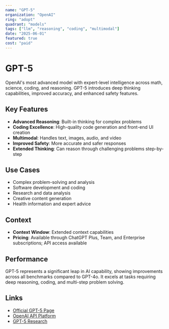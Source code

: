 ```yaml
---
name: "GPT-5"
organization: "OpenAI"
ring: "adopt"
quadrant: "models"
tags: ["llm", "reasoning", "coding", "multimodal"]
date: "2025-06-01"
featured: true
cost: "paid"
---
```


# GPT-5

OpenAI's most advanced model with expert-level intelligence across math, science, coding, and reasoning. GPT-5 introduces deep thinking capabilities, improved accuracy, and enhanced safety features.

## Key Features
- **Advanced Reasoning**: Built-in thinking for complex problems
- **Coding Excellence**: High-quality code generation and front-end UI creation
- **Multimodal**: Handles text, images, audio, and video
- **Improved Safety**: More accurate and safer responses
- **Extended Thinking**: Can reason through challenging problems step-by-step

## Use Cases
- Complex problem-solving and analysis
- Software development and coding
- Research and data analysis
- Creative content generation
- Health information and expert advice

## Context
- **Context Window**: Extended context capabilities
- **Pricing**: Available through ChatGPT Plus, Team, and Enterprise subscriptions; API access available

## Performance
GPT-5 represents a significant leap in AI capability, showing improvements across all benchmarks compared to GPT-4o. It excels at tasks requiring deep reasoning, coding, and multi-step problem solving.

## Links
- [Official GPT-5 Page](https://openai.com/gpt-5/)
- [OpenAI API Platform](https://platform.openai.com/)
- [GPT-5 Research](https://openai.com/index/introducing-gpt-5/)
